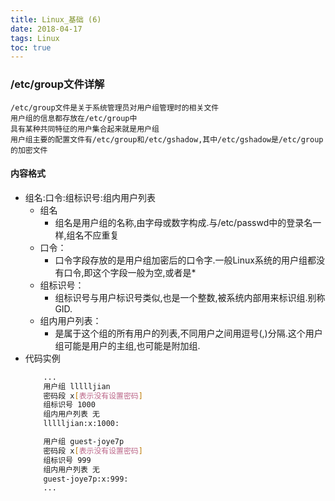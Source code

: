 ```yaml
---
title: Linux_基础 (6)
date: 2018-04-17
tags: Linux
toc: true
---
```


### /etc/group文件详解
    /etc/group文件是关于系统管理员对用户组管理时的相关文件
    用户组的信息都存放在/etc/group中
    具有某种共同特征的用户集合起来就是用户组
    用户组主要的配置文件有/etc/group和/etc/gshadow,其中/etc/gshadow是/etc/group的加密文件

<!-- more -->

#### 内容格式
- 组名:口令:组标识号:组内用户列表
    * 组名
        * 组名是用户组的名称,由字母或数字构成.与/etc/passwd中的登录名一样,组名不应重复
    * 口令：
        * 口令字段存放的是用户组加密后的口令字.一般Linux系统的用户组都没有口令,即这个字段一般为空,或者是*
    * 组标识号：
        * 组标识号与用户标识号类似,也是一个整数,被系统内部用来标识组.别称GID.
    * 组内用户列表：
        * 是属于这个组的所有用户的列表,不同用户之间用逗号(,)分隔.这个用户组可能是用户的主组,也可能是附加组.
- 代码实例
    ```bash
        ...
        用户组 llllljian
        密码段 x[表示没有设置密码]
        组标识号 1000
        组内用户列表 无
        llllljian:x:1000:

        用户组 guest-joye7p
        密码段 x[表示没有设置密码]
        组标识号 999
        组内用户列表 无
        guest-joye7p:x:999:
        ... 
    ```
